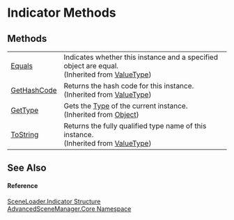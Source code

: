 # Indicator Methods




## Methods
<table>
<tr>
<td><a href="https://learn.microsoft.com/dotnet/api/system.valuetype.equals" target="_blank" rel="noopener noreferrer">Equals</a></td>
<td>Indicates whether this instance and a specified object are equal.<br />(Inherited from <a href="https://learn.microsoft.com/dotnet/api/system.valuetype" target="_blank" rel="noopener noreferrer">ValueType</a>)</td></tr>
<tr>
<td><a href="https://learn.microsoft.com/dotnet/api/system.valuetype.gethashcode" target="_blank" rel="noopener noreferrer">GetHashCode</a></td>
<td>Returns the hash code for this instance.<br />(Inherited from <a href="https://learn.microsoft.com/dotnet/api/system.valuetype" target="_blank" rel="noopener noreferrer">ValueType</a>)</td></tr>
<tr>
<td><a href="https://learn.microsoft.com/dotnet/api/system.object.gettype" target="_blank" rel="noopener noreferrer">GetType</a></td>
<td>Gets the <a href="https://learn.microsoft.com/dotnet/api/system.type" target="_blank" rel="noopener noreferrer">Type</a> of the current instance.<br />(Inherited from <a href="https://learn.microsoft.com/dotnet/api/system.object" target="_blank" rel="noopener noreferrer">Object</a>)</td></tr>
<tr>
<td><a href="https://learn.microsoft.com/dotnet/api/system.valuetype.tostring" target="_blank" rel="noopener noreferrer">ToString</a></td>
<td>Returns the fully qualified type name of this instance.<br />(Inherited from <a href="https://learn.microsoft.com/dotnet/api/system.valuetype" target="_blank" rel="noopener noreferrer">ValueType</a>)</td></tr>
</table>

## See Also


#### Reference
<a href="T_AdvancedSceneManager_Core_SceneLoader_Indicator.md">SceneLoader.Indicator Structure</a>  
<a href="N_AdvancedSceneManager_Core.md">AdvancedSceneManager.Core Namespace</a>  
